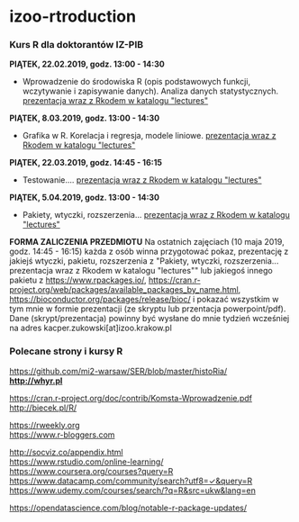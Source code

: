 # izoo-rtroduction
### Kurs R dla doktorantów IZ-PIB

**PIĄTEK, 22.02.2019, godz. 13:00 - 14:30**
- Wprowadzenie do środowiska R (opis podstawowych funkcji, wczytywanie i zapisywanie danych). Analiza danych statystycznych. [prezentacja wraz z Rkodem w katalogu "lectures"](https://cdn.rawgit.com/kzukowski/izoo-rtroduction/e9b8aa77/lectures/one.html)

**PIĄTEK, 8.03.2019, godz. 13:00 - 14:30**
- Grafika w R. Korelacja i regresja, modele liniowe. [prezentacja wraz z Rkodem w katalogu "lectures"](https://cdn.rawgit.com/kzukowski/izoo-rtroduction/e9b8aa77/lectures/two.html)

**PIĄTEK, 22.03.2019, godz. 14:45 - 16:15**
- Testowanie.... [prezentacja wraz z Rkodem w katalogu "lectures"](https://cdn.rawgit.com/kzukowski/izoo-rtroduction/e9b8aa77/lectures/three.html)

**PIĄTEK, 5.04.2019, godz. 13:00 - 14:30**
- Pakiety, wtyczki, rozszerzenia... [prezentacja wraz z Rkodem w katalogu "lectures"](https://cdn.rawgit.com/kzukowski/izoo-rtroduction/845698f0/lectures/four.html)

**FORMA ZALICZENIA PRZEDMIOTU**
Na ostatnich zajęciach (10 maja 2019, godz. 14:45 - 16:15) każda z osób winna przygotować pokaz, prezentację z jakiejś wtyczki, pakietu, rozszerzenia z "Pakiety, wtyczki, rozszerzenia... prezentacja wraz z Rkodem w katalogu "lectures"" lub jakiegoś innego pakietu z https://www.rpackages.io/, https://cran.r-project.org/web/packages/available_packages_by_name.html, https://bioconductor.org/packages/release/bioc/ i pokazać wszystkim w tym mnie w formie prezentacji (ze skryptu lub przentacja powerpoint/pdf). Dane (skrypt/prezentacja) powinny być wysłane do mnie tydzień wcześniej na adres kacper.zukowski[at]izoo.krakow.pl

### Polecane strony i kursy R

https://github.com/mi2-warsaw/SER/blob/master/histoRia/ <br />
**http://whyr.pl** <br />

https://cran.r-project.org/doc/contrib/Komsta-Wprowadzenie.pdf <br />
http://biecek.pl/R/ <br />

https://rweekly.org <br />
https://www.r-bloggers.com <br />

http://socviz.co/appendix.html <br />
https://www.rstudio.com/online-learning/ <br />
https://www.coursera.org/courses?query=R <br />
https://www.datacamp.com/community/search?utf8=✓&query=R <br />
https://www.udemy.com/courses/search/?q=R&src=ukw&lang=en <br />

https://opendatascience.com/blog/notable-r-package-updates/ <br />


